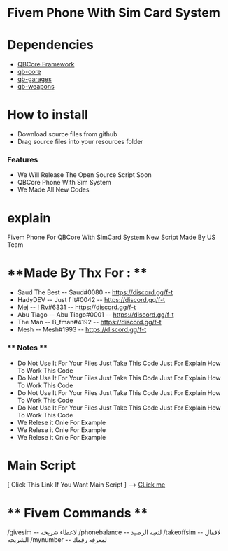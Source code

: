 # Fivem Phone With Sim Card System

# Dependencies
* [QBCore Framework](https://github.com/qbcore-framework)
* [qb-core](https://github.com/qbcore-framework/qb-core)
* [qb-garages](https://github.com/qbcore-framework/qb-garages)
* [qb-weapons](https://github.com/qbcore-framework/qb-weapons)

# How to install
* Download source files from github
* Drag source files into your resources folder

### Features
- We Will Release The Open Source Script Soon
- QBCore Phone With Sim System 
- We Made All New Codes

# explain
Fivem Phone For QBCore With SimCard System New Script Made By US Team

# **Made By Thx For : **
- Saud The Best -- Saud#0080 -- https://discord.gg/f-t
- HadyDEV -- Just f it#0042 -- https://discord.gg/f-t
- Mej -- ! Rv#6331 -- https://discord.gg/f-t
- Abu Tiago -- Abu Tiago#0001 -- https://discord.gg/f-t
- The Man -- B_fman#4192 -- https://discord.gg/f-t
- Mesh -- Mesh#1993 -- https://discord.gg/f-t

### ** Notes **

- Do Not Use It For Your Files Just Take This Code Just For Explain How To Work This Code
- Do Not Use It For Your Files Just Take This Code Just For Explain How To Work This Code
- Do Not Use It For Your Files Just Take This Code Just For Explain How To Work This Code
- Do Not Use It For Your Files Just Take This Code Just For Explain How To Work This Code
- We Relese it Onle For Example
- We Relese it Onle For Example
- We Relese it Onle For Example

# Main Script
[ Click This Link If You Want Main Script ] --> [CLick me](https://github.com/llbooya/qb-phone-npstyle)

# ** Fivem Commands **
/givesim -- لاعطاء شريحه
/phonebalance -- لتعبه الرصيد 
/takeoffsim -- لاقفال الشريحه
/mynumber -- لمعرفه رقمك
